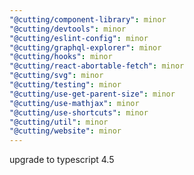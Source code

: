 ```yaml
---
"@cutting/component-library": minor
"@cutting/devtools": minor
"@cutting/eslint-config": minor
"@cutting/graphql-explorer": minor
"@cutting/hooks": minor
"@cutting/react-abortable-fetch": minor
"@cutting/svg": minor
"@cutting/testing": minor
"@cutting/use-get-parent-size": minor
"@cutting/use-mathjax": minor
"@cutting/use-shortcuts": minor
"@cutting/util": minor
"@cutting/website": minor
---
```


upgrade to typescript 4.5
